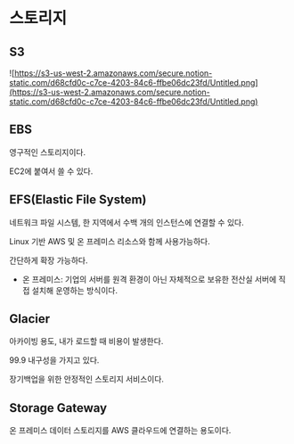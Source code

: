 # 스토리지

## S3

![https://s3-us-west-2.amazonaws.com/secure.notion-static.com/d68cfd0c-c7ce-4203-84c6-ffbe06dc23fd/Untitled.png](https://s3-us-west-2.amazonaws.com/secure.notion-static.com/d68cfd0c-c7ce-4203-84c6-ffbe06dc23fd/Untitled.png)

## EBS

영구적인 스토리지이다.

EC2에 붙여서 쓸 수 있다.

## EFS(Elastic File System)

네트워크 파일 시스템, 한 지역에서 수백 개의 인스턴스에 연결할 수 있다.

Linux 기반 AWS 및 온 프레미스 리소스와 함께 사용가능하다.

간단하게 확장 가능하다. 

- 온 프레미스: 기업의 서버를 원격 환경이 아닌 자체적으로 보유한 전산실 서버에 직접 설치해 운영하는 방식이다.

## Glacier

아카이빙 용도, 내가 로드할 때 비용이 발생한다.

99.9 내구성을 가지고 있다.

장기백업을 위한 안정적인 스토리지 서비스이다.

## Storage Gateway

온 프레미스 데이터 스토리지를 AWS 클라우드에 연결하는 용도이다.
